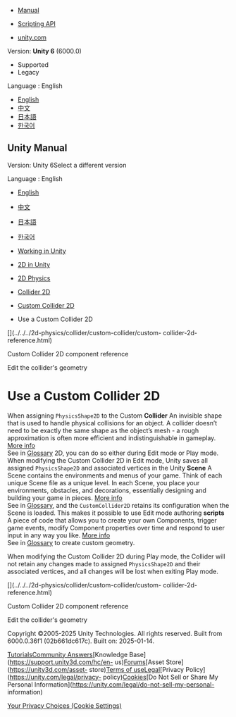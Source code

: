 [](https://docs.unity3d.com)

  * [Manual](../Manual/index.html)
  * [Scripting API](../ScriptReference/index.html)

  * [unity.com](https://unity.com/)

Version: **Unity 6** (6000.0)

  * Supported
  * Legacy

Language : English

  * [English](/Manual/2d-physics/collider/custom-collider/use-custom-collider-2d.html)
  * [中文](/cn/current/Manual/2d-physics/collider/custom-collider/use-custom-collider-2d.html)
  * [日本語](/ja/current/Manual/2d-physics/collider/custom-collider/use-custom-collider-2d.html)
  * [한국어](/kr/current/Manual/2d-physics/collider/custom-collider/use-custom-collider-2d.html)

[](https://docs.unity3d.com)

## Unity Manual

Version: Unity 6Select a different version

Language : English

  * [English](/Manual/2d-physics/collider/custom-collider/use-custom-collider-2d.html)
  * [中文](/cn/current/Manual/2d-physics/collider/custom-collider/use-custom-collider-2d.html)
  * [日本語](/ja/current/Manual/2d-physics/collider/custom-collider/use-custom-collider-2d.html)
  * [한국어](/kr/current/Manual/2d-physics/collider/custom-collider/use-custom-collider-2d.html)

  * [Working in Unity](../../../working-in-unity.html)
  * [2D in Unity](../../../Unity2D.html)
  * [2D Physics](../../../2d-physics/2d-physics.html)
  * [Collider 2D](../../../2d-physics/collider/collider-2d-landing.html)
  * [Custom Collider 2D](../../../2d-physics/collider/custom-collider/custom-collider-2d-landing.html)
  * Use a Custom Collider 2D

[](../../../2d-physics/collider/custom-collider/custom-
collider-2d-reference.html)

Custom Collider 2D component reference

[](../../../2d-physics/collider/edit-collider-geometry.html)

Edit the collider's geometry

# Use a Custom Collider 2D

When assigning `PhysicsShape2D` to the Custom **Collider** An invisible shape
that is used to handle physical collisions for an object. A collider doesn’t
need to be exactly the same shape as the object’s mesh - a rough approximation
is often more efficient and indistinguishable in gameplay. [More
info](../../../CollidersOverview.html)  
See in [Glossary](../../../Glossary.html#Collider) 2D, you can do so either
during Edit mode or Play mode. When modifying the Custom Collider 2D in Edit
mode, Unity saves all assigned `PhysicsShape2D` and associated vertices in the
Unity **Scene** A Scene contains the environments and menus of your game.
Think of each unique Scene file as a unique level. In each Scene, you place
your environments, obstacles, and decorations, essentially designing and
building your game in pieces. [More info](../../../CreatingScenes.html)  
See in [Glossary](../../../Glossary.html#Scene), and the `CustomCollider2D`
retains its configuration when the Scene is loaded. This makes it possible to
use Edit mode authoring **scripts** A piece of code that allows you to create
your own Components, trigger game events, modify Component properties over
time and respond to user input in any way you like. [More
info](../../../creating-scripts.html)  
See in [Glossary](../../../Glossary.html#Scripts) to create custom geometry.

When modifying the Custom Collider 2D during Play mode, the Collider will not
retain any changes made to assigned `PhysicsShape2D` and their associated
vertices, and all changes will be lost when exiting Play mode.

[](../../../2d-physics/collider/custom-collider/custom-
collider-2d-reference.html)

Custom Collider 2D component reference

[](../../../2d-physics/collider/edit-collider-geometry.html)

Edit the collider's geometry

Copyright ©2005-2025 Unity Technologies. All rights reserved. Built from
6000.0.36f1 (02b661dc617c). Built on: 2025-01-14.

[Tutorials](https://learn.unity.com/)[Community
Answers](https://answers.unity3d.com)[Knowledge
Base](https://support.unity3d.com/hc/en-
us)[Forums](https://forum.unity3d.com)[Asset Store](https://unity3d.com/asset-
store)[Terms of
use](https://docs.unity3d.com/Manual/TermsOfUse.html)[Legal](https://unity.com/legal)[Privacy
Policy](https://unity.com/legal/privacy-
policy)[Cookies](https://unity.com/legal/cookie-policy)[Do Not Sell or Share
My Personal Information](https://unity.com/legal/do-not-sell-my-personal-
information)

[Your Privacy Choices (Cookie Settings)](javascript:void\(0\);)

